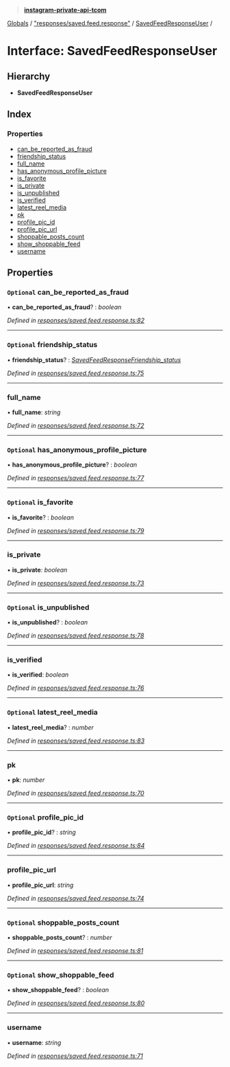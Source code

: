 > **[instagram-private-api-tcom](../README.md)**

[Globals](../README.md) / ["responses/saved.feed.response"](../modules/_responses_saved_feed_response_.md) / [SavedFeedResponseUser](_responses_saved_feed_response_.savedfeedresponseuser.md) /

# Interface: SavedFeedResponseUser

## Hierarchy

* **SavedFeedResponseUser**

## Index

### Properties

* [can_be_reported_as_fraud](_responses_saved_feed_response_.savedfeedresponseuser.md#optional-can_be_reported_as_fraud)
* [friendship_status](_responses_saved_feed_response_.savedfeedresponseuser.md#optional-friendship_status)
* [full_name](_responses_saved_feed_response_.savedfeedresponseuser.md#full_name)
* [has_anonymous_profile_picture](_responses_saved_feed_response_.savedfeedresponseuser.md#optional-has_anonymous_profile_picture)
* [is_favorite](_responses_saved_feed_response_.savedfeedresponseuser.md#optional-is_favorite)
* [is_private](_responses_saved_feed_response_.savedfeedresponseuser.md#is_private)
* [is_unpublished](_responses_saved_feed_response_.savedfeedresponseuser.md#optional-is_unpublished)
* [is_verified](_responses_saved_feed_response_.savedfeedresponseuser.md#is_verified)
* [latest_reel_media](_responses_saved_feed_response_.savedfeedresponseuser.md#optional-latest_reel_media)
* [pk](_responses_saved_feed_response_.savedfeedresponseuser.md#pk)
* [profile_pic_id](_responses_saved_feed_response_.savedfeedresponseuser.md#optional-profile_pic_id)
* [profile_pic_url](_responses_saved_feed_response_.savedfeedresponseuser.md#profile_pic_url)
* [shoppable_posts_count](_responses_saved_feed_response_.savedfeedresponseuser.md#optional-shoppable_posts_count)
* [show_shoppable_feed](_responses_saved_feed_response_.savedfeedresponseuser.md#optional-show_shoppable_feed)
* [username](_responses_saved_feed_response_.savedfeedresponseuser.md#username)

## Properties

### `Optional` can_be_reported_as_fraud

• **can_be_reported_as_fraud**? : *boolean*

*Defined in [responses/saved.feed.response.ts:82](https://github.com/cuonglnhust/instagram-private-api-tcom/blob/3e16058/src/responses/saved.feed.response.ts#L82)*

___

### `Optional` friendship_status

• **friendship_status**? : *[SavedFeedResponseFriendship_status](_responses_saved_feed_response_.savedfeedresponsefriendship_status.md)*

*Defined in [responses/saved.feed.response.ts:75](https://github.com/cuonglnhust/instagram-private-api-tcom/blob/3e16058/src/responses/saved.feed.response.ts#L75)*

___

###  full_name

• **full_name**: *string*

*Defined in [responses/saved.feed.response.ts:72](https://github.com/cuonglnhust/instagram-private-api-tcom/blob/3e16058/src/responses/saved.feed.response.ts#L72)*

___

### `Optional` has_anonymous_profile_picture

• **has_anonymous_profile_picture**? : *boolean*

*Defined in [responses/saved.feed.response.ts:77](https://github.com/cuonglnhust/instagram-private-api-tcom/blob/3e16058/src/responses/saved.feed.response.ts#L77)*

___

### `Optional` is_favorite

• **is_favorite**? : *boolean*

*Defined in [responses/saved.feed.response.ts:79](https://github.com/cuonglnhust/instagram-private-api-tcom/blob/3e16058/src/responses/saved.feed.response.ts#L79)*

___

###  is_private

• **is_private**: *boolean*

*Defined in [responses/saved.feed.response.ts:73](https://github.com/cuonglnhust/instagram-private-api-tcom/blob/3e16058/src/responses/saved.feed.response.ts#L73)*

___

### `Optional` is_unpublished

• **is_unpublished**? : *boolean*

*Defined in [responses/saved.feed.response.ts:78](https://github.com/cuonglnhust/instagram-private-api-tcom/blob/3e16058/src/responses/saved.feed.response.ts#L78)*

___

###  is_verified

• **is_verified**: *boolean*

*Defined in [responses/saved.feed.response.ts:76](https://github.com/cuonglnhust/instagram-private-api-tcom/blob/3e16058/src/responses/saved.feed.response.ts#L76)*

___

### `Optional` latest_reel_media

• **latest_reel_media**? : *number*

*Defined in [responses/saved.feed.response.ts:83](https://github.com/cuonglnhust/instagram-private-api-tcom/blob/3e16058/src/responses/saved.feed.response.ts#L83)*

___

###  pk

• **pk**: *number*

*Defined in [responses/saved.feed.response.ts:70](https://github.com/cuonglnhust/instagram-private-api-tcom/blob/3e16058/src/responses/saved.feed.response.ts#L70)*

___

### `Optional` profile_pic_id

• **profile_pic_id**? : *string*

*Defined in [responses/saved.feed.response.ts:84](https://github.com/cuonglnhust/instagram-private-api-tcom/blob/3e16058/src/responses/saved.feed.response.ts#L84)*

___

###  profile_pic_url

• **profile_pic_url**: *string*

*Defined in [responses/saved.feed.response.ts:74](https://github.com/cuonglnhust/instagram-private-api-tcom/blob/3e16058/src/responses/saved.feed.response.ts#L74)*

___

### `Optional` shoppable_posts_count

• **shoppable_posts_count**? : *number*

*Defined in [responses/saved.feed.response.ts:81](https://github.com/cuonglnhust/instagram-private-api-tcom/blob/3e16058/src/responses/saved.feed.response.ts#L81)*

___

### `Optional` show_shoppable_feed

• **show_shoppable_feed**? : *boolean*

*Defined in [responses/saved.feed.response.ts:80](https://github.com/cuonglnhust/instagram-private-api-tcom/blob/3e16058/src/responses/saved.feed.response.ts#L80)*

___

###  username

• **username**: *string*

*Defined in [responses/saved.feed.response.ts:71](https://github.com/cuonglnhust/instagram-private-api-tcom/blob/3e16058/src/responses/saved.feed.response.ts#L71)*
